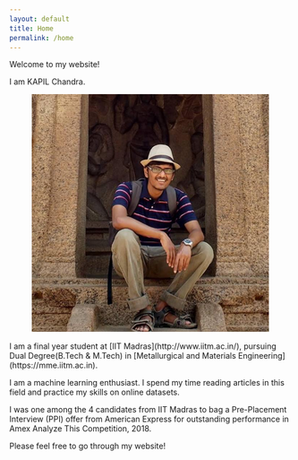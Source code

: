 ```yaml
---
layout: default
title: Home
permalink: /home
---
```


Welcome to my website!

I am KAPIL Chandra.

<figure>
<img class="home" src="/assets/profile_pic.jpg" alt="Me">

</figure>
I am a final year student at [IIT Madras](http://www.iitm.ac.in/), pursuing Dual Degree(B.Tech & M.Tech) in [Metallurgical and Materials Engineering](https://mme.iitm.ac.in).

I am a machine learning enthusiast. I spend my time reading articles in this field and practice my skills on online datasets.

I was one among the 4 candidates from IIT Madras to bag a Pre-Placement Interview (PPI) offer from American Express for outstanding performance in Amex Analyze This Competition, 2018.

<!-- All the time I spent exploring materials science, **computational materials science** piqued my interest the most, as a result of which I found myself spending time on learning concepts in this field. Every summer I sought to broaden the horizon of my knowledge in computational materials science by working in labs on interesting problems. In these internships I have explored problems in different length scales (Atomistic, meso and continuum).

I believe in the success of the 4<sup>th</sup> paradigm of materials science which is data-driven discovery of materials. To learn more about this aspect of the field I took up courses in machine learning and deep learning, and I went ahead to work on PSPP linkages. I have written about my work in internships in the projects section of the website. -->

Please feel free to go through my website!

